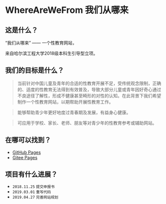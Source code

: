 # WhereAreWeFrom 我们从哪来

## 这是什么？

“我们从哪来” —— 一个性教育网站，

来自哈尔滨工程大学2018级本科生引导型立项。

## 我们的目标是什么？

> 当前针对中国儿童及青年的合适的性教育开展不足，受传统观念限制，正确的、适度的性教育无法得到有效普及，导致大部分儿童或青年因好奇心通过不良途径了解性，形成不健康甚至畸形的对性的认知。在此背景下我们希望制作一个性教育网站，以期帮助开展性教育工作。

> 能够帮助青少年更好地度过青春期及发展，有益身心健康。

> 可应用于学校、家长、老师、朋友等对青少年的性教育参考或辅助网站。

## 在哪可以找到？

* [GitHub Pages](https://lifeni.github.io/WhereAreWeFrom) 
* [Gitee Pages](https://lifeni.gitee.io/wherearewefrom/)

## 项目有什么进展？

* ` 2018.11.25 ` ` 提交申报书 `
* ` 2019.03.01 ` ` 重写代码 `
* ` 2019.04.27 ` ` 完善网站规划 `

